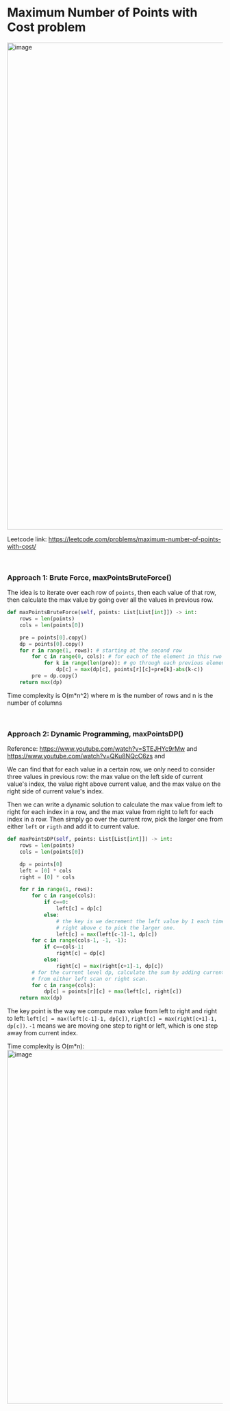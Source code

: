 # Maximum Number of Points with Cost problem
<img width="1134" alt="image" src="https://user-images.githubusercontent.com/25105806/136757389-78b3a1ca-0a6b-42a8-8a53-458e7203fcf7.png">

Leetcode link: https://leetcode.com/problems/maximum-number-of-points-with-cost/

<br />

### Approach 1: Brute Force, maxPointsBruteForce()
The idea is to iterate over each row of `points`, then each value of that row, then calculate the max value by going over all the values in previous row.

```python
def maxPointsBruteForce(self, points: List[List[int]]) -> int:
    rows = len(points)
    cols = len(points[0])

    pre = points[0].copy()
    dp = points[0].copy()
    for r in range(1, rows): # starting at the second row
        for c in range(0, cols): # for each of the element in this rwo
            for k in range(len(pre)): # go through each previous elements and update dp accordingly
                dp[c] = max(dp[c], points[r][c]+pre[k]-abs(k-c))
        pre = dp.copy()
    return max(dp)
```

Time complexity is O(m\*n^2) where m is the number of rows and n is the number of columns

<br />

### Approach 2: Dynamic Programming, maxPointsDP()
Reference: https://www.youtube.com/watch?v=STEJHYc9rMw and https://www.youtube.com/watch?v=QKu8NQcC6zs and 

We can find that for each value in a certain row, we only need to consider three values in previous row: the max value on the left side of current value's index, the value right above current value, and the max value on the right side of current value's index.

Then we can write a dynamic solution to calculate the max value from left to right for each index in a row, and the max value from right to left for each index in a row. Then simply go over the current row, pick the larger one from either `left` or `rigth` and add it to current value.

```python
def maxPointsDP(self, points: List[List[int]]) -> int:                  
    rows = len(points)
    cols = len(points[0])

    dp = points[0]
    left = [0] * cols
    right = [0] * cols

    for r in range(1, rows):
        for c in range(cols):
            if c==0:
                left[c] = dp[c]
            else:
                # the key is we decrement the left value by 1 each time and compare it with the value
                # right above c to pick the larger one.
                left[c] = max(left[c-1]-1, dp[c]) 
        for c in range(cols-1, -1, -1):
            if c==cols-1:
                right[c] = dp[c]
            else:
                right[c] = max(right[c+1]-1, dp[c])
        # for the current level dp, calculate the sum by adding current value and the larger value
        # from either left scan or right scan.
        for c in range(cols):
            dp[c] = points[r][c] + max(left[c], right[c])
    return max(dp)
```

The key point is the way we compute max value from left to right and right to left: ```left[c] = max(left[c-1]-1, dp[c])```, ```right[c] = max(right[c+1]-1, dp[c])```. `-1` means we are moving one step to right or left, which is one step away from current index.

Time complexity is O(m\*n):\
<img width="824" alt="image" src="https://user-images.githubusercontent.com/25105806/136759433-90bb5b4b-9f45-42b7-aa49-9cebf104888d.png">
